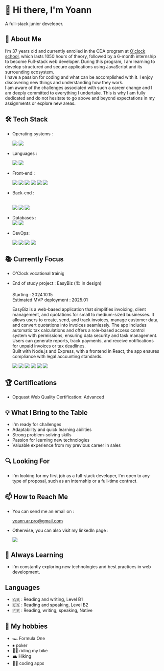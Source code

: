# 👋 Hi there, I'm Yoann

A full-stack junior developer.

## 🚀 About Me

I’m 37 years old and currently enrolled in the CDA program at [O'clock school](https://oclock.io/formations/concepteur-developpeur-d-applications), which lasts 1050 hours of theory, followed by a 6-month internship to become Full-stack web developer. During this program, I am learning to develop structured and secure applications using JavaScript and its surrounding ecosystem.
<br>
I have a passion for coding and what can be accomplished with it. I enjoy discovering new things and understanding how they work.
<br>
I am aware of the challenges associated with such a career change and I am deeply committed to everything I undertake. This is why I am fully dedicated and do not hesitate to go above and beyond expectations in my assignments or explore new areas.

## 🛠 Tech Stack

- Operating systems :<br>

    <img src=" https://img.shields.io/badge/macOs-grey?style=for-the-badge&logo=apple"/>
    <img src=" https://img.shields.io/badge/ubuntu-orange?style=for-the-badge&logo=ubuntu"/>

- Languages :<br>

  <img src=" https://img.shields.io/badge/typescript-007acc?style=for-the-badge&logo=typescript&logoColor=white"/>
  <img src=" https://img.shields.io/badge/javascript-f0db4f?style=for-the-badge&logo=javascript&logoColor=323330"/>

- Front-end :<br>

  <img src=" https://img.shields.io/badge/react-222222?style=for-the-badge&logo=react"/>
  <img src="https://img.shields.io/badge/next-black?style=for-the-badge&logo=next.js"/>
  <img src="https://img.shields.io/badge/vite-white?style=for-the-badge&logo=vite"/>
  <img src=" https://img.shields.io/badge/sass-white?style=for-the-badge&logo=sass"/>
  <img src=" https://img.shields.io/badge/css-blue?style=for-the-badge&logo=css3"/>
  <img src=" https://img.shields.io/badge/html-white?style=for-the-badge&logo=html5"/>
  <br>

- Back-end :<br>

  <br>
  <img src="https://img.shields.io/badge/node-333333?style=for-the-badge&logo=node.js"/>
  <img src="https://img.shields.io/badge/express-333333?style=for-the-badge&logo=express"/>
  <img src=" https://img.shields.io/badge/graphql-e10098?style=for-the-badge&logo=graphql"/>

- Databases :<br>
  <img src=" https://img.shields.io/badge/postresql-336791?style=for-the-badge&logo=postgresql&logoColor=white"/>
  <img src="https://img.shields.io/badge/MongoDB-47A248.svg?style=for-the-badge&logo=MongoDB&logoColor=white" />

- DevOps:<br>

  <img src="https://img.shields.io/badge/docker-E5F2FC?style=for-the-badge&logo=docker"/>
  <img src="https://img.shields.io/badge/Github actions-black?style=for-the-badge&logo=github-actions"/>
  <img src="https://img.shields.io/badge/vitest-white?style=for-the-badge&logo=vitest"/>
  <img src="https://img.shields.io/badge/jest-C21325?style=for-the-badge&logo=jest"/>

<!-- [![My Skills](https://skillicons.dev/icons?i=vite,git,vscode&perline=6)](https://skillicons.dev) -->

## 📚 Currently Focus

- O'Clock vocational trainig
- End of study project : EasyBiz (🏗️ in design)

  Starting : 2024.10.15<br>
  Estimated MVP deployment : 2025.01

  EasyBiz is a web-based application that simplifies invoicing, client management, and quotations for small to medium-sized businesses. It allows users to create, send, and track invoices, manage customer data, and convert quotations into invoices seamlessly. The app includes automatic tax calculations and offers a role-based access control system with permissions, ensuring data security and task management.<br>
  Users can generate reports, track payments, and receive notifications for unpaid invoices or tax deadlines.
  <br>
  Built with Node.js and Express, with a frontend in React, the app ensures compliance with legal accounting standards.

  <img src=" https://img.shields.io/badge/typescript-007acc?style=for-the-badge&logo=typescript&logoColor=white"/>
  <img src=" https://img.shields.io/badge/react-222222?style=for-the-badge&logo=react"/>
  <img src=" https://img.shields.io/badge/express-333333?style=for-the-badge&logo=express"/>
  <img src="https://img.shields.io/badge/docker-E5F2FC?style=for-the-badge&logo=docker"/>
  <img src=" https://img.shields.io/badge/postresql-336791?style=for-the-badge&logo=postgresql&logoColor=white"/>
  <img src=" https://img.shields.io/badge/graphql-e10098?style=for-the-badge&logo=graphql"/>

## 🏆 Certifications

- Opquast Web Quality Certification: Advanced

## 💡 What I Bring to the Table

- I'm ready for challenges
- Adaptability and quick learning abilities
- Strong problem-solving skills
- Passion for learning new technologies
- Valuable experience from my previous career in sales

## 🔍 Looking For

- I'm looking for my first job as a full-stack developer, I'm open to any type of proposal, such as an internship or a full-time contract.

## 📫 How to Reach Me

- You can send me an email on :

  yoann.ar.pro@gmail.com

- Otherwise, you can also visit my linkedIn page :

  [<img src=" https://img.shields.io/badge/Yoann Auroy-0077b5?logo=linkedin"/>](https://www.linkedin.com/in/yoann-auroy/)

## 🌱 Always Learning

- I'm constantly exploring new technologies and best practices in web development.

## Languages

- 🇬🇧 : Reading and writing, Level B1
- 🇪🇸 : Reading and speaking, Level B2
- 🇫🇷 : Reading, writing, speaking, Native

## 👀 My hobbies

- 🏎️ Formula One
- ♠️ poker
- 🚴‍♂️ riding my bike
- 🏔️ Hiking
- 👨‍💻 coding apps
